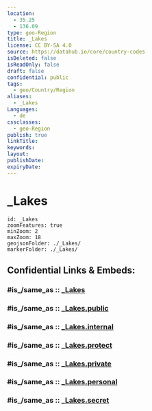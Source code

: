 ```yaml
---
location:
  - 35.25
  - 136.09
type: geo-Region
title: _Lakes
license: CC BY-SA 4.0
source: https://datahub.io/core/country-codes
isDeleted: false
isReadOnly: false
draft: false
confidential: public
tags:
  - geo/Country/Region
aliases:
  - _Lakes
Languages:
  - de
cssclasses:
  - geo-Region
publish: true
linkTitle:
keywords:
layout:
publishDate:
expiryDate:
---
```


# _Lakes

```leaflet
id: _Lakes
zoomFeatures: true 
minZoom: 2 
maxZoom: 18
geojsonFolder: ./_Lakes/
markerFolder: ./_Lakes/
```


## Confidential Links & Embeds: 

### #is_/same_as :: [_Lakes](/_Standards/Earth/Continent/Asia/Asia~East/Japan/Regions~Japan/Kansai/prefectures~Kansai/Shiga/_Lakes.md) 

### #is_/same_as :: [_Lakes.public](/_public/Earth/Continent/Asia/Asia~East/Japan/Regions~Japan/Kansai/prefectures~Kansai/Shiga/_Lakes.public.md) 

### #is_/same_as :: [_Lakes.internal](/_internal/Earth/Continent/Asia/Asia~East/Japan/Regions~Japan/Kansai/prefectures~Kansai/Shiga/_Lakes.internal.md) 

### #is_/same_as :: [_Lakes.protect](/_protect/Earth/Continent/Asia/Asia~East/Japan/Regions~Japan/Kansai/prefectures~Kansai/Shiga/_Lakes.protect.md) 

### #is_/same_as :: [_Lakes.private](/_private/Earth/Continent/Asia/Asia~East/Japan/Regions~Japan/Kansai/prefectures~Kansai/Shiga/_Lakes.private.md) 

### #is_/same_as :: [_Lakes.personal](/_personal/Earth/Continent/Asia/Asia~East/Japan/Regions~Japan/Kansai/prefectures~Kansai/Shiga/_Lakes.personal.md) 

### #is_/same_as :: [_Lakes.secret](/_secret/Earth/Continent/Asia/Asia~East/Japan/Regions~Japan/Kansai/prefectures~Kansai/Shiga/_Lakes.secret.md)

